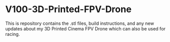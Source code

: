 # V100-3D-Printed-FPV-Drone
This is repository contains the .stl files, build instructions, and any new updates about my 3D Printed Cinema FPV Drone which can also be used for racing.
